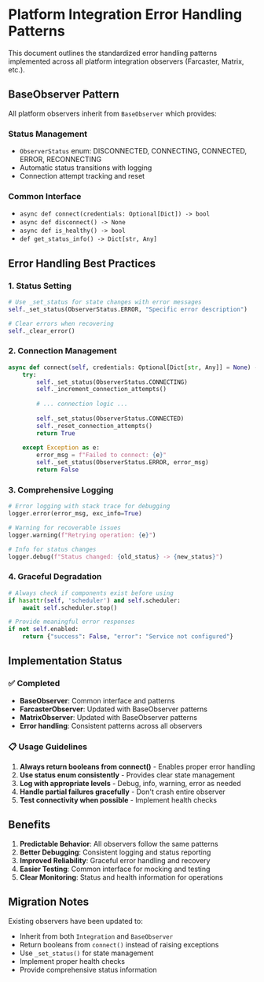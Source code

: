 # Platform Integration Error Handling Patterns

This document outlines the standardized error handling patterns implemented across all platform integration observers (Farcaster, Matrix, etc.).

## BaseObserver Pattern

All platform observers inherit from `BaseObserver` which provides:

### Status Management
- `ObserverStatus` enum: DISCONNECTED, CONNECTING, CONNECTED, ERROR, RECONNECTING
- Automatic status transitions with logging
- Connection attempt tracking and reset

### Common Interface
- `async def connect(credentials: Optional[Dict]) -> bool`
- `async def disconnect() -> None`
- `async def is_healthy() -> bool`
- `def get_status_info() -> Dict[str, Any]`

## Error Handling Best Practices

### 1. Status Setting
```python
# Use _set_status for state changes with error messages
self._set_status(ObserverStatus.ERROR, "Specific error description")

# Clear errors when recovering
self._clear_error()
```

### 2. Connection Management
```python
async def connect(self, credentials: Optional[Dict[str, Any]] = None) -> bool:
    try:
        self._set_status(ObserverStatus.CONNECTING)
        self._increment_connection_attempts()
        
        # ... connection logic ...
        
        self._set_status(ObserverStatus.CONNECTED)
        self._reset_connection_attempts()
        return True
        
    except Exception as e:
        error_msg = f"Failed to connect: {e}"
        self._set_status(ObserverStatus.ERROR, error_msg)
        return False
```

### 3. Comprehensive Logging
```python
# Error logging with stack trace for debugging
logger.error(error_msg, exc_info=True)

# Warning for recoverable issues
logger.warning(f"Retrying operation: {e}")

# Info for status changes
logger.debug(f"Status changed: {old_status} -> {new_status}")
```

### 4. Graceful Degradation
```python
# Always check if components exist before using
if hasattr(self, 'scheduler') and self.scheduler:
    await self.scheduler.stop()

# Provide meaningful error responses
if not self.enabled:
    return {"success": False, "error": "Service not configured"}
```

## Implementation Status

### ✅ Completed
- **BaseObserver**: Common interface and patterns
- **FarcasterObserver**: Updated with BaseObserver patterns
- **MatrixObserver**: Updated with BaseObserver patterns
- **Error handling**: Consistent patterns across all observers

### 📋 Usage Guidelines

1. **Always return booleans from connect()** - Enables proper error handling
2. **Use status enum consistently** - Provides clear state management
3. **Log with appropriate levels** - Debug, info, warning, error as needed
4. **Handle partial failures gracefully** - Don't crash entire observer
5. **Test connectivity when possible** - Implement health checks

## Benefits

1. **Predictable Behavior**: All observers follow the same patterns
2. **Better Debugging**: Consistent logging and status reporting
3. **Improved Reliability**: Graceful error handling and recovery
4. **Easier Testing**: Common interface for mocking and testing
5. **Clear Monitoring**: Status and health information for operations

## Migration Notes

Existing observers have been updated to:
- Inherit from both `Integration` and `BaseObserver`
- Return booleans from `connect()` instead of raising exceptions
- Use `_set_status()` for state management
- Implement proper health checks
- Provide comprehensive status information
